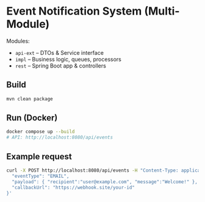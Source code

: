 # Event Notification System (Multi-Module)

Modules:
- `api-ext` – DTOs & Service interface
- `impl` – Business logic, queues, processors
- `rest` – Spring Boot app & controllers

## Build
```bash
mvn clean package
```

## Run (Docker)
```bash
docker compose up --build
# API: http://localhost:8080/api/events
```

## Example request
```bash
curl -X POST http://localhost:8080/api/events -H "Content-Type: application/json" -d '{
  "eventType": "EMAIL",
  "payload": { "recipient":"user@example.com", "message":"Welcome!" },
  "callbackUrl": "https://webhook.site/your-id"
}'
```